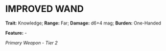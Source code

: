 # IMPROVED WAND

**Trait:** Knowledge; **Range:** Far; **Damage:** d6+4 mag; **Burden:** One-Handed

**Feature:** -

*Primary Weapon - Tier 2*
